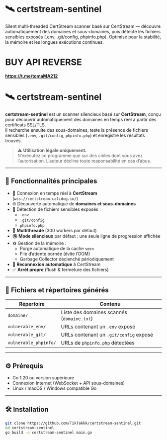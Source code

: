 # 🛰️ certstream-sentinel
Silent multi-threaded CertStream scanner basé sur CertStream — découvre automatiquement des domaines et sous-domaines, puis détecte les fichiers sensibles exposés (.env, .git/config, phpinfo.php). Optimisé pour la stabilité, la mémoire et les longues exécutions continues.

# BUY API REVERSE
**https://t.me/tomaMA212** 

# 🛰️ certstream-sentinel

**certstream-sentinel** est un scanner silencieux basé sur **CertStream**, conçu pour découvrir automatiquement des domaines en temps réel à partir des certificats SSL/TLS.  
Il recherche ensuite des sous-domaines, teste la présence de fichiers sensibles (`.env`, `.git/config`, `phpinfo.php`) et enregistre les résultats trouvés.

> ⚠️ **Utilisation légale uniquement.**  
> N’exécutez ce programme que sur des cibles dont vous avez l’autorisation. L’auteur décline toute responsabilité en cas d’abus.

---

## 🚀 Fonctionnalités principales

- 🔁 Connexion en temps réel à **CertStream** (`wss://certstream.calidog.io/`)
- 🌐 Découverte automatique de **domaines et sous-domaines**
- 🧠 Détection de fichiers sensibles exposés :
  - `.env`
  - `.git/config`
  - `phpinfo.php`
- 🧩 **Multithreadé** (300 workers par défaut)
- 🔇 **Mode silencieux** par défaut : une seule ligne de progression affichée
- ♻️ Gestion de la mémoire :
  - Purge automatique de la cache `seen`
  - File d’attente bornée (évite l’OOM)
  - Garbage Collector déclenché périodiquement
- 🔌 **Reconnexion automatique** à CertStream
- ✅ **Arrêt propre** (flush & fermeture des fichiers)

---

## 📂 Fichiers et répertoires générés

| Répertoire | Contenu |
|-------------|----------|
| `domaine/` | Liste des domaines scannés (`domaine.txt`) |
| `vulnerable_env/` | URLs contenant un `.env` exposé |
| `vulnerable_git/` | URLs contenant un `.git/config` exposé |
| `vulnerable_phpinfo/` | URLs de `phpinfo.php` détectées |

---

## ⚙️ Prérequis

- Go 1.20 ou version supérieure  
- Connexion Internet (WebSocket + API sous-domaines)  
- Linux / macOS / Windows compatible Go  

---

## 🛠️ Installation

```bash
git clone https://github.com/TikTakkk/certstream-sentinel.git
cd certstream-sentinel
go build -o certstream-sentinel main.go
